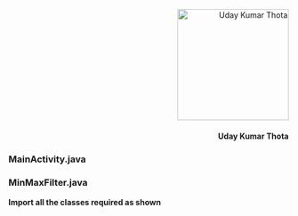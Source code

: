 <div align="right">
<img src="images/udayprofile.jpg" alt="Uday Kumar Thota" width="200">
  <h4>Uday Kumar Thota</h4>
</div>

### MainActivity.java
<script src="https://gist.github.com/udaykumar-8329/e3f0de78a13ab5ac0c5b68d964e0f051.js"></script>

### MinMaxFilter.java
**Import all the classes required as shown**

<script src="https://gist.github.com/udaykumar-8329/4ec463642e66b8c95dac0ace7e1409c7.js"></script>

